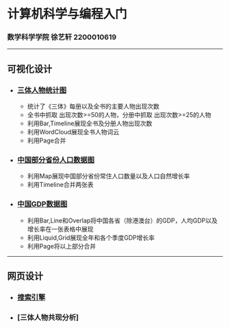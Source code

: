 # 计算机科学与编程入门
### 数学科学学院 徐艺轩 2200010619
---
## 可视化设计
+ ### [三体人物统计图](https://light-abyss.github.io/Homework/可视化设计/三体人物统计/三体人物统计图.html)
    * 统计了《三体》每册以及全书的主要人物出现次数
    * 全书中抓取 出现次数>=50的人物，分册中抓取 出现次数>=25的人物
    * 利用Bar,Timeline展现全书及分册人物出现次数
    * 利用WordCloud展现全书人物词云
    * 利用Page合并
+ ### [中国部分省份人口数据图](https://light-abyss.github.io/Homework/可视化设计/中国人口地图/中国部分省份人口图.html)
    * 利用Map展现中国部分省份常住人口数量以及人口自然增长率
    * 利用Timeline合并两张表
+ ### [中国GDP数据图](https://light-abyss.github.io/Homework/可视化设计/中国GDP数据/中国GDP数据图.html)
    * 利用Bar,Line和Overlap将中国各省（除港澳台）的GDP，人均GDP以及增长率在一张表格中展现
    * 利用Liquid,Grid展现全年和各个季度GDP增长率
    * 利用Page将以上部分合并
---
## 网页设计
+ ### [搜索引擎](https://light-abyss.github.io/Homework/网页设计/搜索引擎/搜索引擎.html)
+ ### [三体人物共现分析]


